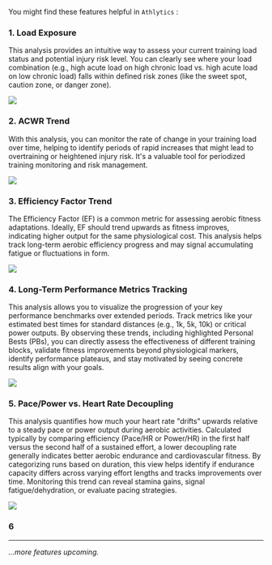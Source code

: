 You might find these features helpful in `Athlytics` :

### 1. Load Exposure

This analysis provides an intuitive way to assess your current training load status and potential injury risk level. You can clearly see where your load combination (e.g., high acute load on high chronic load vs. high acute load on low chronic load) falls within defined risk zones (like the sweet spot, caution zone, or danger zone).

![](https://gaudy-pipe-239.notion.site/image/attachment%3Ada869625-0481-4b1d-af1a-a1785add2962%3Aimage.png?table=block&id=1c9fc401-a191-8045-aadf-cc29956870ef&spaceId=1d079353-f9e2-45ba-8b15-cf2f96e168c5&width=1420&userId=&cache=v2)

### 2. ACWR Trend

With this analysis, you can monitor the rate of change in your training load over time, helping to identify periods of rapid increases that might lead to overtraining or heightened injury risk. It's a valuable tool for periodized training monitoring and risk management.

![](https://gaudy-pipe-239.notion.site/image/attachment%3A3b50a271-b755-4eb5-9108-34f97e68b58b%3Aimage.png?table=block&id=1cafc401-a191-80e8-967a-fc60f6946af5&spaceId=1d079353-f9e2-45ba-8b15-cf2f96e168c5&width=1420&userId=&cache=v2)

### 3. Efficiency Factor Trend

The Efficiency Factor (EF) is a common metric for assessing aerobic fitness adaptations. Ideally, EF should trend upwards as fitness improves, indicating higher output for the same physiological cost. This analysis helps track long-term aerobic efficiency progress and may signal accumulating fatigue or fluctuations in form.

![](https://gaudy-pipe-239.notion.site/image/attachment%3A6bc4a180-e60c-414e-844a-a898efd42876%3Aimage.png?table=block&id=1cafc401-a191-8056-b314-fabc3d3d44ac&spaceId=1d079353-f9e2-45ba-8b15-cf2f96e168c5&width=1360&userId=&cache=v2)

### 4. Long-Term Performance Metrics Tracking

This analysis allows you to visualize the progression of your key performance benchmarks over extended periods. Track metrics like your estimated best times for standard distances (e.g., 1k, 5k, 10k) or critical power outputs. By observing these trends, including highlighted Personal Bests (PBs), you can directly assess the effectiveness of different training blocks, validate fitness improvements beyond physiological markers, identify performance plateaus, and stay motivated by seeing concrete results align with your goals. 

![](https://gaudy-pipe-239.notion.site/image/attachment%3Af5624d35-ad3d-4242-aefc-7cf49881b777%3Aimage.png?table=block&id=1cbfc401-a191-808d-a62b-faa76e4beb5f&spaceId=1d079353-f9e2-45ba-8b15-cf2f96e168c5&width=1420&userId=&cache=v2)
### 5. Pace/Power vs. Heart Rate Decoupling

This analysis quantifies how much your heart rate "drifts" upwards relative to a steady pace or power output during aerobic activities. Calculated typically by comparing efficiency (Pace/HR or Power/HR) in the first half versus the second half of a sustained effort, a lower decoupling rate generally indicates better aerobic endurance and cardiovascular fitness. By categorizing runs based on duration, this view helps identify if endurance capacity differs across varying effort lengths and tracks improvements over time. Monitoring this trend can reveal stamina gains, signal fatigue/dehydration, or evaluate pacing strategies.

![](https://gaudy-pipe-239.notion.site/image/attachment%3A13491597-6762-4ea3-843d-13005cf21e8a%3Aimage.png?table=block&id=1cbfc401-a191-80b5-8f1a-efda0eddf069&spaceId=1d079353-f9e2-45ba-8b15-cf2f96e168c5&width=1420&userId=&cache=v2)
### 6
---
*...more features upcoming.*
